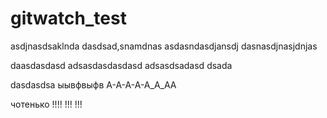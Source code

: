 # gitwatch_test

asdjnasdsaklnda
dasdsad,snamdnas
asdasndasdjansdj
dasnasdjnasjdnjas

daasdasdasd
adsasdasdasdasd
adsasdsadasd
dsada

dasdasdsa
ыывфвыфв
А-А-А-А-А_А_АА

чотенько
!!!!
!!!
!!!
